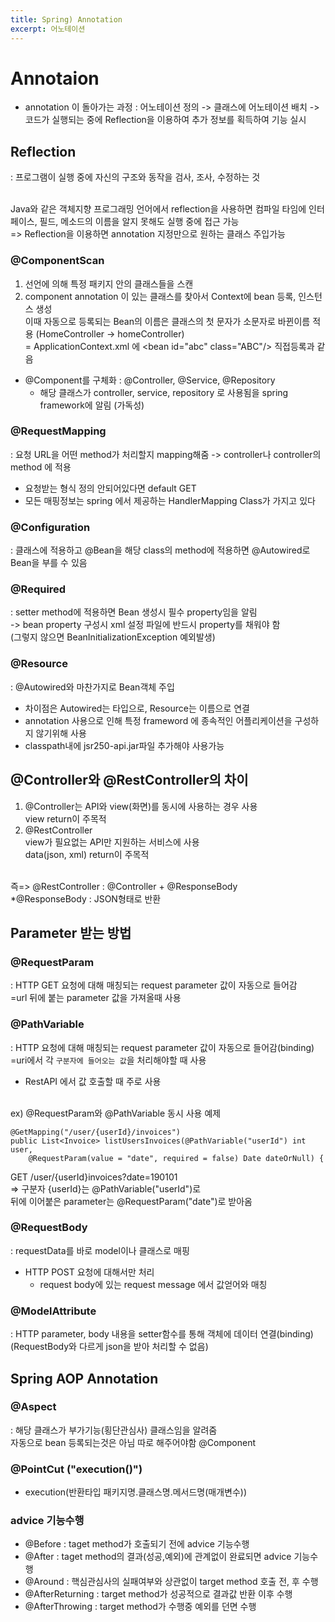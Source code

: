 ```yaml
---
title: Spring) Annotation
excerpt: 어노테이션
---
```


# Annotaion
- annotation 이 돌아가는 과정
 : 어노테이션 정의 -> 클래스에 어노테이션 배치 -> 코드가 실행되는 중에 Reflection을 이용하여 추가 정보를 획득하여 기능 실시  

## Reflection
  : 프로그램이 실행 중에 자신의 구조와 동작을 검사, 조사, 수정하는 것 <br/><br/>
  
Java와 같은 객체지향 프로그래밍 언어에서 reflection을 사용하면 컴파일 타임에 인터페이스, 필드, 메소드의 이름을 알지 못해도 실행 중에 접근 가능  
  => Reflection을 이용하면 annotation 지정만으로 원하는 클래스 주입가능  

### @ComponentScan
1. <component-scan> 선언에 의해 특정 패키지 안의 클래스들을 스캔  
2. component annotation 이 있는 클래스를 찾아서 Context에 bean 등록, 인스턴스 생성  
  이때 자동으로 등록되는 Bean의 이름은 클래스의 첫 문자가 소문자로 바뀐이름 적용 (HomeController -> homeController)  
= ApplicationContext.xml 에 \<bean id="abc" class="ABC"/\> 직접등록과 같음  

- @Component를 구체화 : @Controller, @Service, @Repository
	- 해당 클래스가 controller, service, repository 로 사용됨을 spring framework에 알림 (가독성)

### @RequestMapping
: 요청 URL을 어떤 method가 처리할지 mapping해줌 -> controller나 controller의 method 에 적용
- 요청받는 형식 정의 안되어있다면 default GET
- 모든 매핑정보는 spring 에서 제공하는 HandlerMapping Class가 가지고 있다

### @Configuration
: 클래스에 적용하고 @Bean을 해당 class의 method에 적용하면 @Autowired로 Bean을 부를 수 있음

### @Required
: setter method에 적용하면 Bean 생성시 필수 property임을 알림  
-> bean property 구성시 xml 설정 파일에 반드시 property를 채워야 함  
  (그렇지 않으면 BeanInitializationException 예외발생)
	
### @Resource
: @Autowired와 마찬가지로 Bean객체 주입
- 차이점은 Autowired는 타입으로, Resource는 이름으로 연결
- annotation 사용으로 인해 특정 frameword 에 종속적인 어플리케이션을 구성하지 않기위해 사용
- classpath내에 jsr250-api.jar파일 추가해야 사용가능
	

## @Controller와 @RestController의 차이
1. @Controller는 API와 view(화면)를 동시에 사용하는 경우 사용  
  view return이 주목적  
2. @RestController  
  view가 필요없는 API만 지원하는 서비스에 사용  
  data(json, xml) return이 주목적 <br/><br/>
	
  즉=> @RestController  : @Controller + @ResponseBody  
  *@ResponseBody : JSON형태로 반환


## Parameter 받는 방법
### @RequestParam
: HTTP GET 요청에 대해 매칭되는 request parameter 값이 자동으로 들어감  
  =url 뒤에 붙는 parameter 값을 가져올때 사용

### @PathVariable
: HTTP 요청에 대해 매칭되는 request parameter 값이 자동으로 들어감(binding)  
  =uri에서 각 `구분자에 들어오는 값`을 처리해야할 때 사용  
- RestAPI 에서 값 호출할 때 주로 사용 <br/><br/>

ex) @RequestParam와 @PathVariable 동시 사용 예제  
```
@GetMapping("/user/{userId}/invoices")  
public List<Invoice> listUsersInvoices(@PathVariable("userId") int user,
	@RequestParam(value = "date", required = false) Date dateOrNull) {
```
GET /user/{userId}invoices?date=190101  
=> 구분자 {userId}는 @PathVariable("userId")로  
   뒤에 이어붙은 parameter는 @RequestParam("date")로 받아옴  

### @RequestBody
: requestData를 바로 model이나 클래스로 매핑  
- HTTP POST 요청에 대해서만 처리
	- request body에 있는 request message 에서 값얻어와 매칭  
  

### @ModelAttribute
: HTTP parameter, body 내용을 setter함수를 통해 객체에 데이터 연결(binding)  
(RequestBody와 다르게 json을 받아 처리할 수 없음)  


## Spring AOP Annotation
### @Aspect
: 해당 클래스가 부가기능(횡단관심사) 클래스임을 알려줌  
자동으로 bean 등록되는것은 아님 따로 해주어야함 @Component  

### @PointCut ("execution()")
- execution(반환타입 패키지명.클래스명.메서드명(매개변수))  

### advice 기능수행
- @Before : taget method가 호출되기 전에 advice 기능수행
- @After : taget method의 결과(성공,예외)에 관계없이 완료되면 advice 기능수행
- @Around : 핵심관심사의 실패여부와 상관없이 target method 호출 전, 후 수행
- @AfterReturning : target method가 성공적으로 결과값 반환 이후 수행
- @AfterThrowing : target method가 수행중 예외를 던면 수행 <br/> 


